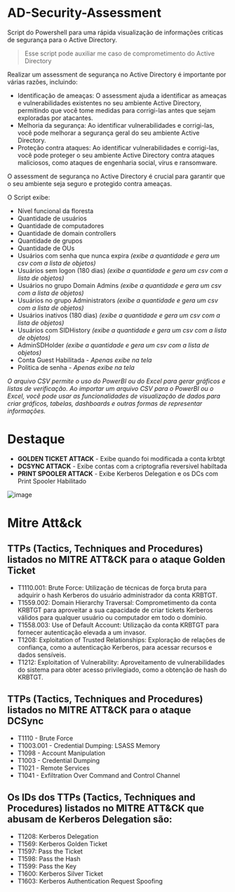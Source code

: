
# AD-Security-Assessment
Script do Powershell para uma rápida visualização de informações criticas de segurança para o Active Directory. 

> Esse script pode auxiliar me caso de comprometimento do Active
> Directory

Realizar um assessment de segurança no Active Directory é importante por várias razões, incluindo:
- Identificação de ameaças: O assessment ajuda a identificar as ameaças e vulnerabilidades existentes no seu ambiente Active Directory, permitindo que você tome medidas para corrigi-las antes que sejam exploradas por atacantes.
- Melhoria da segurança: Ao identificar vulnerabilidades e corrigi-las, você pode melhorar a segurança geral do seu ambiente Active Directory.
- Proteção contra ataques: Ao identificar vulnerabilidades e corrigi-las, você pode proteger o seu ambiente Active Directory contra ataques maliciosos, como ataques de engenharia social, vírus e ransomware.

O assessment de segurança no Active Directory é crucial para garantir que o seu ambiente seja seguro e protegido contra ameaças.

O Script exibe:

- Nível funcional da floresta     
- Quantidade de usuários     
- Quantidade de computadores
- Quantidade de domain controllers 
- Quantidade de grupos 
- Quantidade de OUs
- Usuários com senha que nunca expira *(exibe a quantidade e gera um csv com a lista de objetos)*
- Usuários sem logon (180 dias) *(exibe a quantidade e gera um csv com a lista de objetos)*
- Usuários no grupo Domain Admins *(exibe a quantidade e gera um csv com a lista de objetos)*
- Usuários no grupo Administrators *(exibe a quantidade e gera um csv com a lista de objetos)*
- Usuários inativos (180 dias) *(exibe a quantidade e gera um csv com a lista de objetos)*
- Usuários com SIDHistory *(exibe a quantidade e gera um csv com a lista de objetos)*
- AdminSDHolder *(exibe a quantidade e gera um csv com a lista de objetos)*
- Conta Guest Habilitada - *Apenas exibe na tela* 
- Politica de senha - *Apenas exibe na tela*

*O arquivo CSV permite o uso do PowerBI ou do Excel para gerar gráficos e listas de verificação.*
*Ao importar um arquivo CSV para o PowerBI ou o Excel, você pode usar as funcionalidades de visualização de dados para criar gráficos, tabelas, dashboards e outras formas de representar informações.*


# Destaque

- **GOLDEN TICKET ATTACK** - Exibe quando foi modificada a conta krbtgt
- **DCSYNC ATTACK** - Exibe contas com a criptografia reversivel habiltada
- **PRINT SPOOLER ATTACK** - Exibe Kerberos Delegation e os DCs com Print Spooler Habilitado

![image](https://user-images.githubusercontent.com/16530643/215624922-d7163079-932c-467e-8155-16e12fbde82f.png)


# Mitre Att&ck

## TTPs (Tactics, Techniques and Procedures) listados no MITRE ATT&CK para o ataque **Golden Ticket** 

- T1110.001: Brute Force: Utilização de técnicas de força bruta para adquirir o hash Kerberos do usuário administrador da conta KRBTGT.
- T1559.002: Domain Hierarchy Traversal: Comprometimento da conta KRBTGT para aproveitar a sua capacidade de criar tickets Kerberos válidos para qualquer usuário ou computador em todo o domínio.
- T1558.003: Use of Default Account: Utilização da conta KRBTGT para fornecer autenticação elevada a um invasor.
- T1208: Exploitation of Trusted Relationships: Exploração de relações de confiança, como a autenticação Kerberos, para acessar recursos e dados sensíveis.
- T1212: Exploitation of Vulnerability: Aproveitamento de vulnerabilidades do sistema para obter acesso privilegiado, como a obtenção de hash do KRBTGT.

## TTPs (Tactics, Techniques and Procedures) listados no MITRE ATT&CK para o ataque **DCSync** 

- T1110 - Brute Force
- T1003.001 - Credential Dumping: LSASS Memory
- T1098 - Account Manipulation
- T1003 - Credential Dumping
- T1021 - Remote Services
- T1041 - Exfiltration Over Command and Control Channel

## Os IDs dos TTPs (Tactics, Techniques and Procedures) listados no MITRE ATT&CK que abusam de Kerberos Delegation são:

- T1208: Kerberos Delegation
- T1569: Kerberos Golden Ticket
- T1597: Pass the Ticket
- T1598: Pass the Hash
- T1599: Pass the Key
- T1600: Kerberos Silver Ticket
- T1603: Kerberos Authentication Request Spoofing
